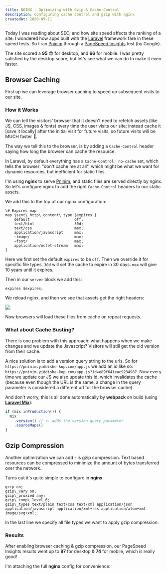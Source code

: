 ```yaml
---
title: NGINX - Optimizing with Gzip & Cache-Control
description: Configuring cache control and gzip with nginx
createdAt: 2020-09-11
---
```


Today I was reading about SEO, and how site speed affects the ranking of a site. I wondered how apps built with the [Laravel](https://laravel.com) framework fare in these speed tests. So I ran [Pninim](https://pninim.yiddishe-kop.com/) through a [PageSpeed Insights](https://developers.google.com/speed/pagespeed/insights/) test (by Google).

The site scored a **95** 😎 for desktop, and **66** for mobile. I was pretty satisfied by the desktop score, but let's see what we can do to make it even faster.



## Browser Caching

First up we can leverage browser caching to speed up subsequent visits to our site.


### How it Works

We can tell the visitors' browser that it doesn't need to refetch assets (like JS, CSS, images & fonts) every time the user visits our site; instead cache it \[save it locally\] after the initial visit for future visits, so future visits will be MUCH faster 🚀.

The way we tell this to the browser, is by adding a `Cache-Control` header saying how long the browser can cache the resource.

In Laravel, by default everything has a `Cache-Control: no-cache` set, which tells the browser: "don't cache me at all", which might be what we want for dynamic resources, but inefficient for static files.

I'm using **nginx** to serve [Pninim](https://pninim.yiddishe-kop.com/), and static files are served directly by nginx. So let's configure nginx to add the right `Cache-Control` headers to our static assets.

We add this to the top of our nginx configuration:

```
\# Expires map
map $sent\_http\_content\_type $expires {
    default                    off;
    text/html                  30d;
    text/css                   max;
    application/javascript     max;
    ~image/                    max;
    ~font/                     max;
    application/octet-stream   max;
}
```

Here we first set the default `expires` to be `off`. Then we override it for specific file types. `30d` will set the cache to expire in 30 days. `max` will give 10 years until it expires.

Then in our `server` block we add this:

```
expires $expires;
```

We reload nginx, and then we see that assets get the right headers:

![](https://blog.yiddishe-kop.com/storage/canvas/images/rFTs9lfWVdVB28T9oNO7t5TgCGqtSINLm4chY6vO.png)

Now browsers will load these files from cache on repeat requests.



### What about Cache Busting?

There is one problem with this approach: what happens when we make changes and we update the Javascript? Visitors will still get the old version from their cache.

A nice solution is to add a version query string to the urls. So for `https://pninim.yiddishe-kop.com/app.js` we add an id like so: `https://pninim.yiddishe-kop.com/app.js?id=e89f64ieac9234987`. Now every time we update our JS we also update this id, which invalidates the cache (because even though the URL is the same, a change in the query parameter is considered a different url for the browser cache).

And don't worry, this is all done automatically by **webpack** on build (using [**Laravel Mix**](https://laravel-mix.com/)):

```js
if (mix.inProduction()) {
  mix
    .version() // <- adds the version query parameter
    .sourceMaps()
}
```

## Gzip Compression

Another optimization we can add - is gzip compression. Text based resources can be compressed to minimize the amount of bytes transferred over the network.

Turns out it's quite simple to configure in **nginx**:

```
gzip on;
gzip\_vary on;
gzip\_proxied any;
gzip\_comp\_level 6;
gzip\_types text/plain text/css text/xml application/json application/javascript application/xml+rss application/atom+xml image/svg+xml;
```

In the last line we specify all file types we want to apply gzip compression.

### Results

After enabling browser caching & gzip compression, our PageSpeed Insights results went up to **97** for desktop & **74** for mobile, which is really good!

I'm attaching the full **nginx** config for convenience:

<script src="https://gist.github.com/Yiddishe-Kop/61ff1140e97d393d4da6c0ad6d7a4518.js"></script>

